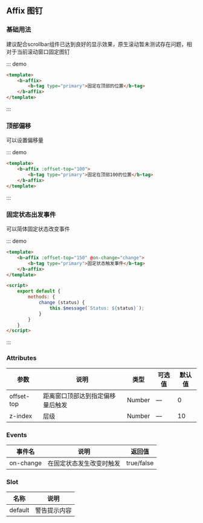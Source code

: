 ## Affix 图钉

### 基础用法

建议配合scrollbar组件已达到良好的显示效果，原生滚动暂未测试存在问题，相对于当前滚动窗口固定图钉

::: demo
```html  
<template>
    <b-affix>
        <b-tag type="primary">固定在顶部的位置</b-tag>
    </b-affix>
</template>
```
:::

### 顶部偏移

可以设置偏移量

::: demo
```html  
<template>
    <b-affix :offset-top="100">
        <b-tag type="primary">固定在顶部100的位置</b-tag>
    </b-affix>
</template>
```
:::

### 固定状态出发事件

可以简体固定状态改变事件

::: demo
```html  
<template>
    <b-affix :offset-top="150" @on-change="change">
        <b-tag type="primary">固定状态触发事件</b-tag>
    </b-affix>
</template>

<script>
    export default {
        methods: {
            change (status) {
                this.$message(`Status: ${status}`);
            }
        }
    }
</script>
```
:::
### Attributes

| 参数      | 说明    | 类型      | 可选值       | 默认值   |
|---------- |-------- |---------- |-------------  |-------- |
| offset-top     | 距离窗口顶部达到指定偏移量后触发   | Number  |  —   |   0  |
| z-index    | 层级   | Number  |  —   |   10  |


### Events

| 事件名      | 说明    | 返回值      |
|---------- |-------- |---------- |
| on-change    | 在固定状态发生改变时触发   | true/false  |

### Slot

| 名称      | 说明    |
|---------- |-------- |
| default     | 警告提示内容   |
